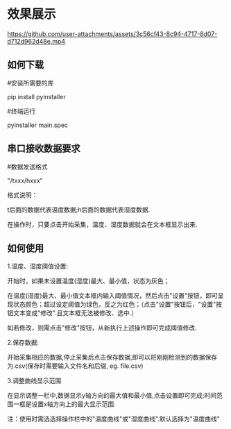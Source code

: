 效果展示
=
https://github.com/user-attachments/assets/3c56cf43-8c94-4717-8d07-d712d962d48e.mp4

如何下载
-
#安装所需要的库

pip install pyinstaller 

#终端运行

pyinstaller main.spec

串口接收数据要求
-
#数据发送格式

"/txxx/hxxx"

格式说明：

t后面的数据代表温度数据;h后面的数据代表湿度数据.

在操作时，只要点击开始采集，温度、湿度数据就会在文本框显示出来.  

如何使用
-
1.温度、湿度阈值设置:

开始时，如果未设置温度(湿度)最大、最小值，状态为灰色；

在温度(湿度)最大、最小值文本框内输入阈值情况，然后点击"设置"按钮，即可呈现状态颜色；超过设定阈值为绿色，反之为红色；（点击"设置"按钮后，"设置"按钮文本变成"修改".且文本框无法被修改、选中.）

如若修改，则需点击"修改"按钮，从新执行上述操作即可完成阈值修改.

2.保存数据:

开始采集相应的数据,停止采集后点击保存数据,即可以将刚刚检测到的数据保存为.csv(保存时需要输入文件名和后缀, eg. file.csv)

3.调整曲线显示范围

在显示调整一栏中,数据显示y轴方向的最大值和最小值,点击设置即可完成;时间范围一框是设置x轴方向上的最大显示范围.

注：使用时需选选择操作栏中的"温度曲线"或"湿度曲线".默认选择为"温度曲线"

